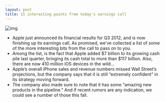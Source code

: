 ```yaml
---
layout: post
title: 15 interesting points from today's earnings call
---
```

![img](http://media.idownloadblog.com/wp-content/uploads/2012/02/upperwestside_gallery_image1.jpg)
* Apple just announced its financial results for Q3 2012, and is now finishing up its earnings call. As promised, we’ve collected a list of some of the more interesting bits from the call to pass on to you.
* Among the list, is the fact that Apple added $7 billion to its growing cash pile last quarter, bringing its cash total to more than $117 billion. Also, there are now 410 million iOS devices in the wild…
* Apple’s overall iPhone sales and revenue numbers missed Wall Street’s projections, but the company says that it is still “extremely confident” in its strategy moving forward.
* The company also made sure to note that it has some “amazing new products in the pipeline.” And if recent rumors are any indication, we could see a number of those this fall.

